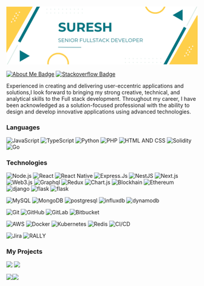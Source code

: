 
![My project-1(2)](https://github.com/1n8adev/1n8adev/blob/main/SCR-20240110-twuf.png?raw=true)

[![About Me Badge](https://img.shields.io/badge/-about.me-white?style=for-the-badge&logo=about.me&logoColor=00a98f)](https://github.com/inbasekaran18) <!--[![Read the Docs Badge](https://img.shields.io/badge/-read_the_docs-white?style=for-the-badge&logo=read-the-docs&logoColor=8ca1af)](https://readthedocs.org/profiles/bilardi/) --> <!--[![Resume Badge](https://img.shields.io/badge/-resume-white?style=for-the-badge&logo=google-scholar&logoColor=ff7102)](https://drive.google.com/file/d/1fXsAROMzKAaDZfIUq5k3BYXqfPAWU0YT/view?usp=sharing) --> [![Stackoverflow Badge](https://img.shields.io/badge/-stackoverflow-white?style=for-the-badge&logo=stack-overflow&logoColor=FE7A16)]([https://stackexchange.com/users/16445451/inba-sekar])

Experienced in creating and delivering user-eccentric applications and solutions,I look forward
to bringing my strong creative, technical, and analytical skills to the Full stack development.
Throughout my career, I have been acknowledged as a solution-focused professional with the ability to design
and develop innovative applications using advanced technologies.


### Languages

![JavaScript](https://img.shields.io/badge/-JavaScript-000?&logo=JavaScript)
![TypeScript](https://img.shields.io/badge/-TypeScript-000?&logo=TypeScript)
![Python](https://img.shields.io/badge/-Python-000?&logo=Python)
![PHP](https://img.shields.io/badge/-PHP-000?&logo=PHP)
![HTML AND CSS](https://img.shields.io/badge/-HTML%20and%20CSS-000?&logo=HTML5)
![Solidity](https://img.shields.io/badge/-Solidity-000?&logo=Solidity)
![Go](https://img.shields.io/badge/-go-000?&logo=go)

### Technologies
![Node.js](https://img.shields.io/badge/-Node.js-000?&logo=node.js)
![React](https://img.shields.io/badge/-React-000?&logo=React)
![React Native](https://img.shields.io/badge/-React%20Native-000?&logo=React)
![Express.Js](https://img.shields.io/badge/-Express.Js-000)
![NestJS](https://img.shields.io/badge/-NestJS-000?&logo=NestJS)
![Next.js](https://img.shields.io/badge/-Next.js-000?&logo=Next.js)
![Web3.js](https://img.shields.io/badge/-Web3.js-000?&logo=web3.js)
![Graphql](https://img.shields.io/badge/-Graphql-000?&logo=Graphql)
![Redux](https://img.shields.io/badge/-Redux-000?&logo=Redux)
![Chart.js](https://img.shields.io/badge/-Chart.js-000?&logo=Chart.js)
![Blockhain](https://img.shields.io/badge/-Blockhain-000?&logo=blockhain)
![Ethereum](https://img.shields.io/badge/-ethereum-000?&logo=ethereum)
![django](https://img.shields.io/badge/-django-000?&logo=django)
![flask](https://img.shields.io/badge/-flask-000?&logo=flask)
![flask](https://img.shields.io/badge/-Gin-000?&logo=Gin)


![MySQL](https://img.shields.io/badge/-MySQL-000?&logo=MySQL)
![MongoDB](https://img.shields.io/badge/-MongoDB-000?&logo=MongoDB)
![postgresql](https://img.shields.io/badge/-postgresql-000?&logo=postgresql)
![influxdb](https://img.shields.io/badge/-influxdb-000?&logo=influxdb)
![dynamodb](https://img.shields.io/badge/-dynamodb-000?&logo=dynamodb)

![Git](https://img.shields.io/badge/-Git-000?&logo=Git)
![GitHub](https://img.shields.io/badge/-GitHub-000?&logo=GitHub)
![GitLab](https://img.shields.io/badge/-GitLab-000?&logo=GitLab)
![Bitbucket](https://img.shields.io/badge/-Bitbucket-000?&logo=Bitbucket)

![AWS](https://img.shields.io/badge/-AWS-000?&logo=Amazon-AWS&logoColor=F90)
![Docker](https://img.shields.io/badge/-Docker-000?&logo=Docker)
![Kubernetes](https://img.shields.io/badge/-Kubernetes-000?&logo=Kubernetes)
![Redis](https://img.shields.io/badge/-Redis-000?&logo=Redis)
![CI/CD](https://img.shields.io/badge/-CICD-000?&logo=cicd)


![Jira](https://img.shields.io/badge/-Jira-000?&logo=Jira)
![RALLY](https://img.shields.io/badge/-RALLY-000?&logo=rally)



### My Projects

[![](https://img.shields.io/badge/-%F0%9F%A7%AC%20Digital%20Currency%20analytics%20with%20lambda-000)](https://github.com/inbasekaran18/cryptoapp-react-challenge)
[![](https://img.shields.io/badge/-%F0%9F%A6%A0%20React%20app%20with%20saga-000)](https://github.com/inbasekaran18/code-challange-react)

<a href="#"><img height="137px" src="https://github-readme-stats.vercel.app/api?username=inbasekaran18&hide_title=true&hide_border=true&show_icons=true&include_all_commits=true&count_private=false&line_height=21&text_color=000&icon_color=000&bg_color=0,ea6161,ffc64d,fffc4d,52fa5a&theme=graywhite" /><!-- wi*quL3fcV --><img height="137px" src="https://github-readme-stats.vercel.app/api/top-langs/?username=inbasekaran18&hide=html&hide_title=true&hide_border=true&layout=compact&langs_count=6&exclude_repo=comp426,Redventures-Movie-Quotes&text_color=000&icon_color=fff&bg_color=0,52fa5a,4dfcff,c64dff&theme=graywhite" /></a>
